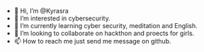 - 👋 Hi, I’m @Kyrasra
- 👀 I’m interested in cybersecurity.  
- 🌱 I’m currently learning cyber security, meditation and English.
- 💞️ I’m looking to collaborate on hackthon and proects for girls.
- 📫 How to reach me just send me message on github.

<!---
Kyrasra/Kyrasra is a ✨ special ✨ repository because its `README.md` (this file) appears on your GitHub profile.
You can click the Preview link to take a look at your changes.
--->
